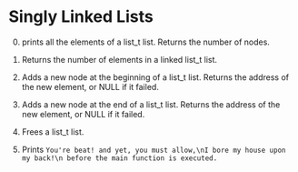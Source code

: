 # Singly Linked Lists

0. prints all the elements of a list_t list. Returns the number of nodes.

1. Returns the number of elements in a linked list_t list.

2. Adds a new node at the beginning of a list_t list. Returns the address of the new element, or NULL if it failed.

3. Adds a new node at the end of a list_t list. Returns the address of the new element, or NULL if it failed.

4. Frees a list_t list.

5. Prints `You're beat! and yet, you must allow,\nI bore my house upon my back!\n before the main function is executed.`
